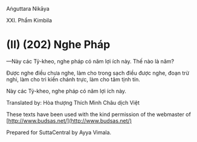 Aṅguttara Nikāya

XXI. Phẩm Kimbila

# (II) (202) Nghe Pháp

—Này các Tỷ-kheo, nghe pháp có năm lợi ích này. Thế nào là năm?

Ðược nghe điều chưa nghe, làm cho trong sạch điều được nghe, đoạn trừ nghi, làm cho tri kiến chánh trực, làm cho tâm tịnh tín.

Này các Tỷ-kheo, nghe pháp có năm lợi ích này.

Translated by: Hòa thượng Thích Minh Châu dịch Việt

These texts have been used with the kind permission of the webmaster of [http://www.budsas.net/](http://www.budsas.net/)

Prepared for SuttaCentral by Ayya Vimala.